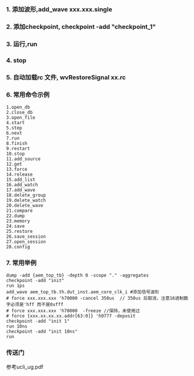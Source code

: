 ### 1. 添加波形,add_wave xxx.xxx.single
### 2. 添加checkpoint, checkpoint -add "checkpoint_1"
### 3. 运行,run
### 4. stop
### 5. 自动加载rc 文件,  wvRestoreSignal xx.rc

### 6. 常用命令示例
~~~
1.open_db
2.close_db
3.open_file
4.start
5.step
6.next
7.run
8.finish
9.restart
10.stop
11.add_source
12.get
13.force
14.release
15.add_list
16.add_watch
17.add_wave
18.delete_group
19.delete_watch
20.delete_wave
21.compare
22.dump
23.memory
24.save
25.restore
26.save_session
27.open_session
28.config
~~~
### 7. 常用举例
~~~
dump -add {aem_top_tb} -depth 0 -scope "." -aggregates
checkpoint -add "init"
run 1ps
add_wave aem_top_tb.th.dut_inst.aem_core_clk_i #添加信号波形
# force xxx.xxx.xxx 'h70000 -cancel 350us  // 350us 后取消，注意16进制数字必须是'hff 而不是0xfff
# force xxx.xxx.xxx 'h70000  -freeze //保持，未使用过
# force {xxx.xx.xx.xx.addr[63:0]} 'h0777 -deposit
checkpoint -add "init 1"
run 10ns
checkpoint -add "init 10ns"
run
~~~

### 传送门
   参考ucli_ug.pdf
